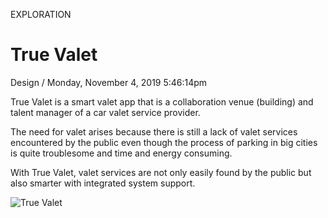 <p class="type">EXPLORATION</p>

# True Valet

<p class="meta">Design  /  Monday, November 4, 2019 5:46:14pm</p>

True Valet is a smart valet app that is a collaboration venue (building) and talent manager of a car valet service provider.

The need for valet arises because there is still a lack of valet services encountered by the public even though the process of parking in big cities is quite troublesome and time and energy consuming.

With True Valet, valet services are not only easily found by the public but also smarter with integrated system support.

![True Valet](https://farooq-agent.web.app/assets/images/works/large/true-valet.jpg)
